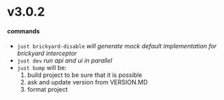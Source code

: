 # v3.0.2

#### commands

- `just brickyard-disable` _will generate mock default implementation for
  brickyard interceptor_
- `just dev` _run api and ui in parallel_
- `just bump` will be:
  1. build project to be sure that it is possible
  2. ask and update version from VERSION.MD
  3. format project

